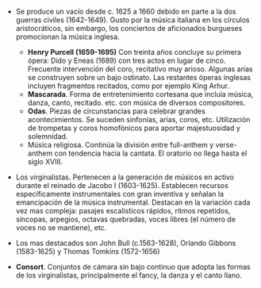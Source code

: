- Se produce un vacío desde c. 1625 a 1660 debido en parte a la dos guerras civiles (1642-1649). Gusto por la música italiana en los círculos aristocráticos, sin embargo, los conciertos de aficionados burgueses promocionan la música inglesa.
  - **Henry Purcell (1659-1695)** Con treinta años concluye su primera ópera: Dido y Eneas (1689) con tres actos en lugar de cinco. Frecuente intervención del coro, recitativo muy arioso. Algunas arias se construyen sobre un bajo ostinato. Las restantes óperas inglesas incluyen fragmentos recitados, como por ejemplo King Arhur.
  - **Mascarada**. Forma de entretenimiento cortesana que incluía música, danza, canto, recitado. etc. con música de diversos compositores.
  - **Odas**. Piezas de circunstancias para celebrar grandes acontecimientos. Se suceden sinfonías, arias, coros, etc. Utilización de trompetas y coros homofónicos para aportar majestuosidad y solemnidad.
  - Música religiosa. Continúa la división entre full-anthem y verse-anthem con tendencia hacia la cantata. El oratorio no llega hasta el siglo XVIII.

- Los virginalistas. Pertenecen a la generación de músicos en activo durante el reinado de Jacobo I (1603-1625). Establecen recursos específicamente instrumentales con gran inventiva y señalan la emancipación de la música instrumental. Destacan en la variación cada vez mas compleja: pasajes escalísticos rápidos, ritmos repetidos, síncopas, arpegios, octavas quebradas, voces libres (el número de voces no se mantiene), etc.
- Los mas destacados son John Bull (c.1563-1628), Orlando Gibbons (1583-1625) y Thomas Tomkins (1572-1656)
- **Consort**. Conjuntos de cámara sin bajo continuo que adopta las formas de los virginalistas, principalmente el fancy, la danza y el canto llano.

